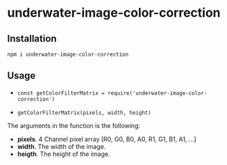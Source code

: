 # underwater-image-color-correction


## Installation

`npm i underwater-image-color-correction`

## Usage

- ```const getColorFilterMatrix = require('underwater-image-color-correction')```

- ```getColorFilterMatrix(pixels, width, height)```

The arguments in the function is the following:
- __pixels__.  4 Channel pixel array [R0, G0, B0, A0, R1, G1, B1, A1, ...]
- __width__.  The width of the image.
- __heigth__.  The height of the image.
